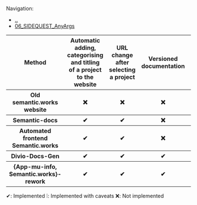 Navigation:
- [..](../)
- [06_SIDEQUEST_AnyArgs](06_SIDEQUEST_AnyArgs.md)


<table>
    <tr>
        <th>Method</th>
        <th>Automatic adding, categorising and titling of a project to the website</th>
        <th>URL change after selecting a project</th>
        <th>Versioned documentation</th>
        <th>Links to the any Docker images</th>
        <th>Links to the (GitHub) repositories</th>
        <th>Minimal vendor-lock-in</th>
        <th>(Fully) responsive</th>
        <th>Accessibility improvements</th>
        <th>Dogfooding</th>
    </tr>
    <tr>
        <th>Old semantic.works website</th>
        <th>❌</th>
        <th>❌</th>
        <th>❌</th>
        <th>❌</th>
        <th>❌</th>
        <th>❌</th>
        <th>❌</th>
        <th>❌</th>
        <th>❌</th>
    </tr>
    <tr>
        <th>Semantic-docs</th>
        <th>✔</th>
        <th>✔</th>
        <th>❌</th>
        <th>❌</th>
        <th>❌</th>
        <th>✔</th>
        <th>❕</th>
        <th>❌</th>
        <th>❌</th>
    </tr>
    <tr>
        <th>Automated frontend Semantic.works</th>
        <th>✔</th>
        <th>✔</th>
        <th>❌</th>
        <th>✔</th>
        <th>✔</th>
        <th>✔</th>
        <th>✔</th>
        <th>✔</th>
        <th>✔</th>
    </tr>
    <tr>
        <th>Divio-Docs-Gen</th>
        <th>✔</th>
        <th>✔</th>
        <th>✔</th>
        <th>✔</th>
        <th>✔</th>
        <th>✔</th>
        <th>✔</th>
        <th>✔</th>
        <th>✔</th>
    </tr>
    <tr>
        <th>{App-mu-info, Semantic.works}-rework</th>
        <th>✔</th>
        <th>✔</th>
        <th>✔</th>
        <th>✔</th>
        <th>✔</th>
        <th>✔</th>
        <th>✔</th>
        <th>✔</th>
        <th>✔</th>
    </tr>
</table>

✔: Implemented
❕: Implemented with caveats
❌: Not implemented
